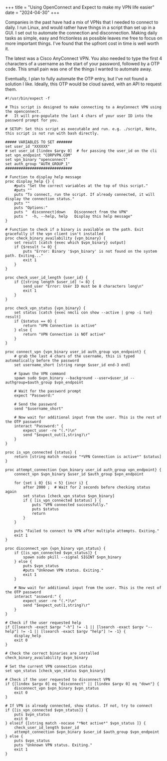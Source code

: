 +++
title = "Using OpenConnect and Expect to make my VPN life easier"
date = "2024-04-30"
+++

Companies in the past have had a mix of VPNs that I needed to connect to daily. I run Linux, and would rather have things in a script than set up in a GUI. I set out to automate the connection and disconnection. Making daily tasks as simple, easy and frictionless as possible leaves me free to focus on more important things. I've found that the upfront cost in time is well worth it.

The latest was a Cisco AnyConnect VPN. You also needed to type the first 4 characters of a username as the start of your password, followed by a OTP code. This small pain was one of the things I wanted to automate away.

Eventually, I plan to fully automate the OTP entry, but I've not found a solution I like. Ideally, this OTP would be cloud saved, with an API to request them.

```
#!/usr/bin/expect -f

# This script is designed to make connecting to a AnyConnect VPN using the openconnect.
#   It will pre-populate the last 4 chars of your user ID into the password prompt for you.

# SETUP: Set this script as executable and run. e.g. ./script, Note, this script is not run with bash directly. 

##### VARIABLES TO SET #######
set user_id "XXXXXX"
# set user_id [lindex $argv 0]  # for passing the user_id on the cli
set vpn_endpoint "CORPVPN.COM"
set vpn_binary "openconnect"
set auth_group "AUTH_GROUP_1" 
##############################

# Function to display help message
proc display_help {} {
    #puts "Set the correct variables at the top of this script."
    #puts ""
    puts "To connect, run the script. If already connected, it will display the connection status."
    puts ""
    puts "Options:"
    puts "  disconnect|down    Disconnect from the VPN"
    puts "  -h, --help, help   Display this help message"
}

# Function to check if a binary is available on the path. Exit gracefully if the vpn client isn't installed
proc check_binary_availability {vpn_binary} {
    set result [catch {exec which $vpn_binary} output]
    if {$result != 0} {
        puts "Error: Binary '$vpn_binary' is not found on the system path. Exiting..."
        exit 1
    }
}

proc check_user_id_length {user_id} {
    if {[string length $user_id] != 8} {
        send_user "Error: User ID must be 8 characters long\n"
        exit 1
    }
}

proc check_vpn_status {vpn_binary} {
    set status [catch {exec nmcli con show --active | grep -i tun} result]
    if {$status == 0} {
        return "VPN Connection is active"
    } else {
        return "VPN Connection is NOT active"
    }
}

proc connect_vpn {vpn_binary user_id auth_group vpn_endpoint} {
    # grab the last 4 chars of the username, this is typed automatically before the password
    set username_short [string range $user_id end-3 end]

    # Spawn the VPN command
    spawn sudo $vpn_binary --background --user=$user_id --authgroup=$auth_group $vpn_endpoint
    
    # Wait for the password prompt
    expect "Password:"
    
    # Send the password
    send "$username_short"

    # Now wait for additional input from the user. This is the rest of the OTP password
    interact "Password:" {
        expect_user -re "(.*)\n"
        send "$expect_out(1,string)\r"
    }
}

proc is_vpn_connected {status} {
    return [string match -nocase "*VPN Connection is active*" $status]
}

proc attempt_connection {vpn_binary user_id auth_group vpn_endpoint} {
    connect_vpn $vpn_binary $user_id $auth_group $vpn_endpoint
    
    for {set i 0} {$i < 5} {incr i} {
        after 2000 ;  # Wait for 2 seconds before checking status again
        set status [check_vpn_status $vpn_binary]
        if { [is_vpn_connected $status] } {
            puts "VPN connected successfully."
            puts $status
            return
        }
    }
    
    puts "Failed to connect to VPN after multiple attempts. Exiting."
    exit 1
}

proc disconnect_vpn {vpn_binary vpn_status} {
    if {[is_vpn_connected $vpn_status]} {
        spawn sudo pkill --signal SIGINT $vpn_binary
    } else {
        puts $vpn_status
        #puts "Unknown VPN status. Exiting."
        exit 1
    }

    # Now wait for additional input from the user. This is the rest of the OTP password
    interact "assword:" {
        expect_user -re "(.*)\n"
        send "$expect_out(1,string)\r"
    }
}

# Check if the user requested help
if {[lsearch -exact $argv "-h"] != -1 || [lsearch -exact $argv "--help"] != -1 || [lsearch -exact $argv "help"] != -1} {
    display_help
    exit 0
}

# Check the correct binaries are installed
check_binary_availability $vpn_binary

# Set the current VPN connection status
set vpn_status [check_vpn_status $vpn_binary]

# Check if the user requested to disconnect VPN
if {[lindex $argv 0] eq "disconnect" || [lindex $argv 0] eq "down"} {
    disconnect_vpn $vpn_binary $vpn_status
    exit 0
}

# If VPN is already connected, show status. If not, try to connect
if {[is_vpn_connected $vpn_status]} {
    puts $vpn_status
    exit 0
} elseif {[string match -nocase "*Not active*" $vpn_status ]} {
    check_user_id_length $user_id
    attempt_connection $vpn_binary $user_id $auth_group $vpn_endpoint
} else {
    puts $vpn_status
    puts "Unknown VPN status. Exiting."
    exit 1
}
```
